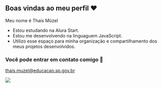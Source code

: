 ## Boas vindas ao meu perfil ❤️
Meu nome é Thaís Müzel
- Estou estudando na Alura Start.
- Estou me desenvolvendo na linguaguem JavaScript.
- Utilizo esse espaço para minha organização e compartilhamento dos meus projetos desenvolvidos.


### Você pode entrar em contato comigo 📧

thais.muzel@educacao.sp.gov.br

![](https://media.tenor.com/lfRFDrMUjt8AAAAj/flying-kisses-dave-the-minion.gif)

<!--
**ThaisMuzel/ThaisMuzel** is a ✨ _special_ ✨ repository because its `README.md` (this file) appears on your GitHub profile.

Here are some ideas to get you started:

- 🔭 I’m currently working on ...
- 🌱 I’m currently learning ...
- 👯 I’m looking to collaborate on ...
- 🤔 I’m looking for help with ...
- 💬 Ask me about ...
- 📫 How to reach me: ...
- 😄 Pronouns: ...
- ⚡ Fun fact: ...
-->
